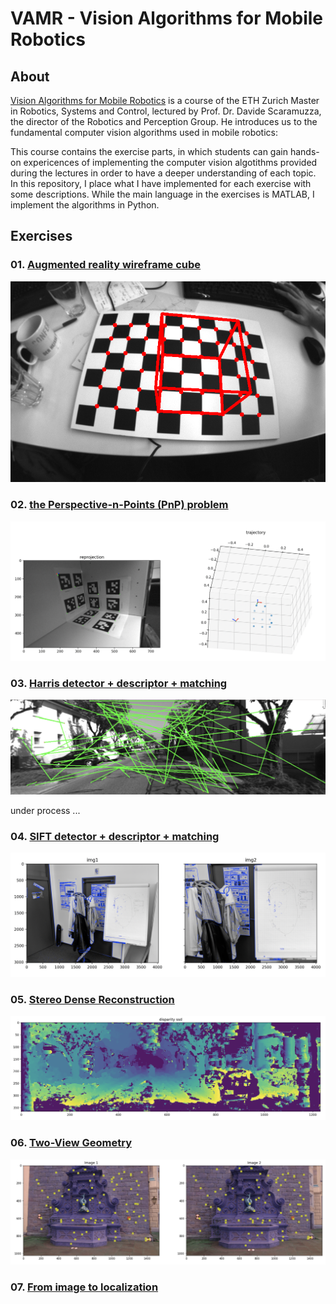 # VAMR - Vision Algorithms for Mobile Robotics

## About
[Vision Algorithms for Mobile Robotics](http://rpg.ifi.uzh.ch/teaching.html) is a course of the ETH Zurich Master in Robotics, Systems and Control, lectured by Prof. Dr. Davide Scaramuzza, the director of the Robotics and Perception Group. He introduces us to the fundamental computer vision algorithms used in mobile robotics:

This course contains the exercise parts, in which students can gain hands-on expericences of implementing the computer vision algotithms provided during the lectures in order to have a deeper understanding of each topic. In this repository, I place what I have implemented for each exercise with some descriptions. While the main language in the exercises is MATLAB, I implement the algorithms in Python.

## Exercises
### 01. [Augmented reality wireframe cube](https://github.com/teruyuki-yamasaki/VA4MR/tree/main/exercise01)

<img src="https://github.com/teruyuki-yamasaki/VAMR/blob/main/exercise01/results/cube_dots_distorted.png"/>

### 02. [the Perspective-n-Points (PnP) problem](https://github.com/teruyuki-yamasaki/VA4MR/tree/main/exercise02)

<img src="https://github.com/teruyuki-yamasaki/VAMR/blob/main/exercise02/results/pnp.png"/>

### 03. [Harris detector + descriptor + matching](https://github.com/teruyuki-yamasaki/VA4MR/tree/main/exercise03)

<img src="https://github.com/teruyuki-yamasaki/VAMR/blob/main/exercise03/results/matches.png"/>

under process ... 

### 04. [SIFT detector + descriptor + matching](https://github.com/teruyuki-yamasaki/VAMR/tree/main/exercise04)

<img src="https://github.com/teruyuki-yamasaki/VAMR/blob/main/exercise04/results/SHIFT.png"/>

### 05. [Stereo Dense Reconstruction](https://github.com/teruyuki-yamasaki/VAMR/tree/main/exercise05)

<img src="https://github.com/teruyuki-yamasaki/VAMR/blob/main/exercise05/results/disparity_ssd_01.png"/>

### 06. [Two-View Geometry](https://github.com/teruyuki-yamasaki/VAMR/tree/main/exercise06)

<img src="https://github.com/teruyuki-yamasaki/VAMR/blob/main/exercise06/results/matches.png"/>

### 07. [From image to localization](https://github.com/teruyuki-yamasaki/VAMR/tree/main/exercise07)
